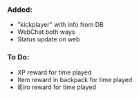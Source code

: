 ### Added:
- "kickplayer" with info from DB
- WebChat both ways
- Status update on web
### To Do:
- XP reward for time played
- Item reward in backpack for time played
- IEiro reward for time played
